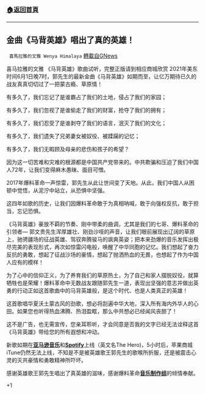 ###  [:house:返回首頁](https://github.com/ourhimalayas/txt)
---

## 金曲《马背英雄》唱出了真的英雄！
` 喜馬拉雅的文雅 Wenya Himalaya` [轉載自GNews](https://gnews.org/zh-hans/1289394/)

喜马拉雅的文雅
《马背英雄》歌曲试听，完整正版请到相应商城欣赏
2021年美东时间6月1日晚7时，郭先生的最新金曲《马背英雄》如期而至，让亿万期待已久的战友真真切切过了一把蒙古瘾、草原情！

有多久了，我们忘记了是谁霸占了我们的土地，侵占了我们的家园；

有多久了，我们忽视了是谁偷走了我们的财富，抢夺了我们的拥有；

有多久了，我们忍受了是谁剥夺了我们的语言，泯灭了我们的文化；

有多久了，我们遗失了兄弟妻女被奴役、被蹂躏的记忆；

有多久了，我们无暇顾及母亲的悲伤和孩子的希望？

因为这一切苦难和灾难的根源都是中国共产党带来的。中共欺骗和压迫了我们中国人72年，让我们变得麻木愚昧、面目可憎。

2017年爆料革命一声惊雷，郭先生从此让世间变了天地。从此，我们中国人从困顿中觉悟，从泥泞中站立，从恐惧中坚强。

这四年如歌的历史，让我们因爆料革命敢于为真相呐喊，敢于向强权反抗，敢于担当，忘记恐惧。

《马背英雄》豪放不羁的节奏、刚中带柔的曲调，尤其是我们的七哥、爆料革命的引领者— 郭文贵先生浑厚雄壮、刚劲沙哑的声音，让我们眼前展现出辽阔的草原上，驰骋疆场的征战英雄、驾驭奔腾骏马的飒爽英姿；把本来劲爆的音乐发挥出极尽完美的表现形式，再次如惊雷闪电般，唤醒了中华同胞的记忆。我们想起了奋力反抗的勇敢，想起了征战沙场的豪情，想起了抛洒热血的无畏，也想起了作为中国人应有的模样！

为了心中的信仰正义，为了养育我们的草原热土，为了自己和家人摆脱奴役，就算牺牲也是荣耀！爆料革命中无数战友跟随郭先生一道，表现出坚强的意志并做出英勇的行动正如这首歌曲中的马背英雄般，是这个时代、也是人类真正的英雄！

这首歌唱华夏沃土蒙古风的劲歌，想必将刮遍中华大地，深入所有海内外华人的心田。如果您也听得热血沸腾、热泪盈眶，那么中共想必已经闻风丧胆了！

这不是广告，也无需宣传，您亲耳聆听，才会同意是否我的文字已经无法诠释这首《马背英雄》带给您的所有遐想和冲动。

新歌如期在[**亚马逊音乐**](https://music.amazon.com/albums/B0968ZSBRY)和[**Spotify**](https://open.spotify.com/album/7kkTYRYZDThjvp5eers92T)上线（英文名The Hero)，5小时后，苹果商城iTune仍然无法上线，不知是不是被英雄歌王郭先生的歌喉所折服，还是被震击心灵的灭共豪情和勇敢精神所吓坏。

感谢英雄歌王郭先生唱出了真英雄的滋味，感谢爆料革命[**音乐制作组**](https://gnews.org/zh-hans/1288338/)的倾情奉献。

+1
